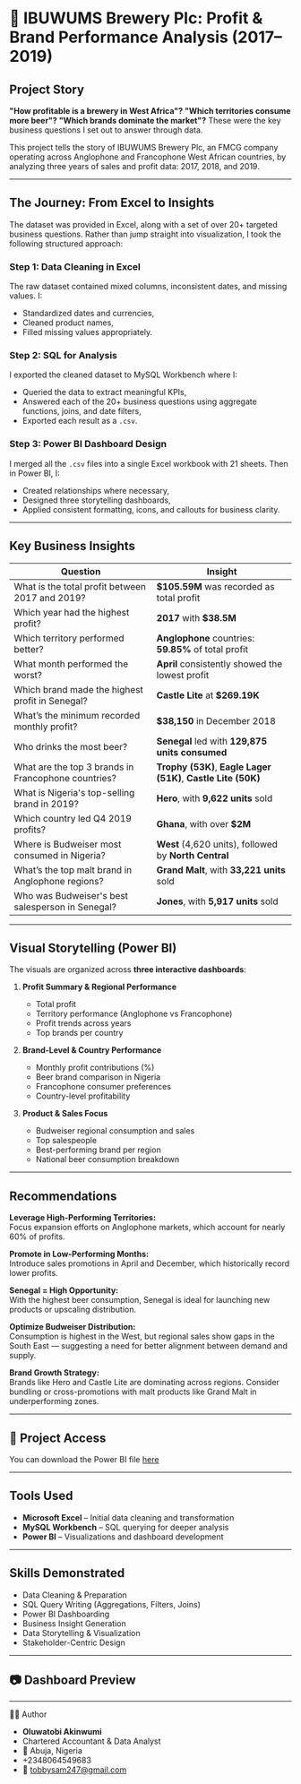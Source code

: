 # 🍻 IBUWUMS Brewery Plc: Profit & Brand Performance Analysis (2017–2019)

## Project Story

**"How profitable is a brewery in West Africa"? "Which territories consume more beer"? "Which brands dominate the market"?** These were the key business questions I set out to answer through data.

This project tells the story of IBUWUMS Brewery Plc, an FMCG company operating across Anglophone and Francophone West African countries, by analyzing three years of sales and profit data: 2017, 2018, and 2019.

---

## The Journey: From Excel to Insights

The dataset was provided in Excel, along with a set of over 20+ targeted business questions. Rather than jump straight into visualization, I took the following structured approach:

### Step 1: Data Cleaning in Excel
The raw dataset contained mixed columns, inconsistent dates, and missing values. I:
- Standardized dates and currencies,
- Cleaned product names,
- Filled missing values appropriately.

### Step 2: SQL for Analysis
I exported the cleaned dataset to MySQL Workbench where I:
- Queried the data to extract meaningful KPIs,
- Answered each of the 20+ business questions using aggregate functions, joins, and date filters,
- Exported each result as a `.csv`.

### Step 3: Power BI Dashboard Design
I merged all the `.csv` files into a single Excel workbook with 21 sheets. Then in Power BI, I:
- Created relationships where necessary,
- Designed three storytelling dashboards,
- Applied consistent formatting, icons, and callouts for business clarity.

---

## Key Business Insights

| Question |  Insight |
|------------|------------|
| What is the total profit between 2017 and 2019? | **$105.59M** was recorded as total profit |
| Which year had the highest profit? | **2017** with **$38.5M** |
| Which territory performed better? | **Anglophone** countries: **59.85%** of total profit |
| What month performed the worst? | **April** consistently showed the lowest profit |
| Which brand made the highest profit in Senegal? | **Castle Lite** at **$269.19K** |
| What’s the minimum recorded monthly profit? | **$38,150** in December 2018 |
| Who drinks the most beer? | **Senegal** led with **129,875 units consumed** |
| What are the top 3 brands in Francophone countries? | **Trophy (53K)**, **Eagle Lager (51K)**, **Castle Lite (50K)** |
| What is Nigeria's top-selling brand in 2019? | **Hero**, with **9,622 units** sold |
| Which country led Q4 2019 profits? | **Ghana**, with over **$2M** |
| Where is Budweiser most consumed in Nigeria? | **West** (4,620 units), followed by **North Central** |
| What’s the top malt brand in Anglophone regions? | **Grand Malt**, with **33,221 units** sold |
| Who was Budweiser's best salesperson in Senegal? | **Jones**, with **5,917 units** sold |

---

## Visual Storytelling (Power BI)

The visuals are organized across **three interactive dashboards**:

1. **Profit Summary & Regional Performance**
   - Total profit
   - Territory performance (Anglophone vs Francophone)
   - Profit trends across years
   - Top brands per country

2. **Brand-Level & Country Performance**
   - Monthly profit contributions (%)
   - Beer brand comparison in Nigeria
   - Francophone consumer preferences
   - Country-level profitability

3. **Product & Sales Focus**
   - Budweiser regional consumption and sales
   - Top salespeople
   - Best-performing brand per region
   - National beer consumption breakdown

---

## Recommendations

**Leverage High-Performing Territories:**  
Focus expansion efforts on Anglophone markets, which account for nearly 60% of profits.

**Promote in Low-Performing Months:**  
Introduce sales promotions in April and December, which historically record lower profits.

**Senegal = High Opportunity:**  
With the highest beer consumption, Senegal is ideal for launching new products or upscaling distribution.

**Optimize Budweiser Distribution:**  
Consumption is highest in the West, but regional sales show gaps in the South East — suggesting a need for better alignment between demand and supply.

**Brand Growth Strategy:**  
Brands like Hero and Castle Lite are dominating across regions. Consider bundling or cross-promotions with malt products like Grand Malt in underperforming zones.

---
## 🔗 Project Access

You can download the Power BI file [here](https://app.powerbi.com/groups/me/reports/147e1bea-2328-4b70-bb40-82e5406cdba7/8c9ccc818b89c77d3092?experience=power-bi&clientSideAuth=0)

---
## Tools Used

- **Microsoft Excel** – Initial data cleaning and transformation
- **MySQL Workbench** – SQL querying for deeper analysis
- **Power BI** – Visualizations and dashboard development

---

## Skills Demonstrated

- Data Cleaning & Preparation  
- SQL Query Writing (Aggregations, Filters, Joins)  
- Power BI Dashboarding  
- Business Insight Generation  
- Data Storytelling & Visualization  
- Stakeholder-Centric Design

---

## 📷 Dashboard Preview

---


🙋‍♂️ Author
-  **Oluwatobi Akinwumi**
- Chartered Accountant & Data Analyst
- 📍 Abuja, Nigeria
-  +2348064549683
-  📧 tobbysam247@gmail.com

